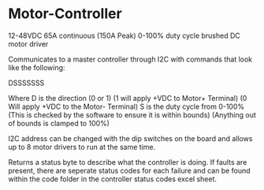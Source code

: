 # Motor-Controller

12-48VDC 65A continuous (150A Peak) 0-100% duty cycle brushed DC motor driver 

Communicates to a master controller through I2C with commands that look like the following:

DSSSSSSS

Where D is the direction (0 or 1) (1 will apply +VDC to Motor+ Terminal) (0 Will apply +VDC to the Motor- Terminal)
S is the duty cycle from 0-100% (This is checked by the software to ensure it is within bounds) (Anything out of bounds is clamped to 100%)

I2C address can be changed with the dip switches on the board and allows up to 8 motor drivers to run at the same time.

Returns a status byte to describe what the controller is doing. If faults are present, there are seperate status codes for each failure and can be found within the code folder in the controller status codes excel sheet.
